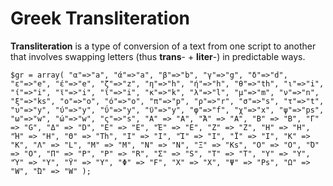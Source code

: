 # Greek Transliteration 
**Transliteration** is a type of conversion of a text from one script to another that involves swapping letters (thus **trans**- + **liter**-) in predictable ways.  

`
	$gr = array(
		"α"=>"a", "ά"=>"a", "β"=>"b", "γ"=>"g", "δ"=>"d", "ε"=>"e", "έ"=>"e",
		"ζ"=>"z", "η"=>"h", "ή"=>"h", "θ"=>"th", "ι"=>"i", "ί"=>"i", "ϊ"=>"i",
		"ΐ"=>"i", "κ"=>"k", "λ"=>"l", "μ"=>"m", "ν"=>"n", "ξ"=>"ks", "ο"=>"o",
		"ό"=>"o", "π"=>"p", "ρ"=>"r", "σ"=>"s", "τ"=>"t", "υ"=>"y", "ύ"=>"y",
		"ΰ"=>"y", "ϋ"=>"y", "φ"=>"f", "χ"=>"x", "ψ"=>"ps", "ω"=>"w", "ώ"=>"w",
		"ς"=>"s", "Α" => "A", "Ά" => "A", "Β" => "B", "Γ" => "G", "Δ" => "D",
		"Ε" => "E", "Έ" => "E", "Ζ" => "Z", "Η" => "H", "Ή" => "H", "Θ" => "Th",
		"Ι" => "I", "Ί" => "I", "Ϊ" => "I", "Κ" => "K", "Λ" => "L", "Μ" => "M",
		"Ν" => "N", "Ξ" => "Ks", "Ο" => "O", "Ό" => "O", "Π" => "P", "Ρ" => "R",
		"Σ" => "S", "Τ" => "T", "Υ" => "Y", "Ύ" => "Y", "Ϋ" => "Y", "Φ" => "F",
		"Χ" => "X", "Ψ" => "Ps", "Ω" => "W", "Ώ" => "W"
	);
  `
